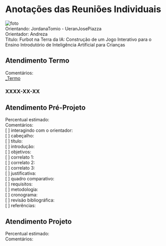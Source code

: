# Anotações das Reuniões Individuais  

![foto](foto.png "foto")  
Orientando: JordanaTomio - UeranJosePiazza  
Orientador: Andreza  
Título: Furbot na Terra da IA: Construção de um Jogo Interativo para o Ensino Introdutório de Inteligência Artificial para Crianças  

## Atendimento Termo  

Comentários:  
[_Termo](_Termo.pdf "_Termo")  

### XXXX-XX-XX

## Atendimento Pré-Projeto  

Percentual estimado:  
Comentários:  
[ ] interagindo com o orientador:  
[ ] cabeçalho:  
[ ] título:  
[ ] introdução:  
[ ] objetivos:  
[ ] correlato 1:  
[ ] correlato 2:  
[ ] correlato 3:  
[ ] justificativa:  
[ ] quadro comparativo:  
[ ] requisitos:  
[ ] metodologia:  
[ ] cronograma:  
[ ] revisão bibliográfica:  
[ ] referências:  

## Atendimento Projeto  

Percentual estimado:  
Comentários:  

